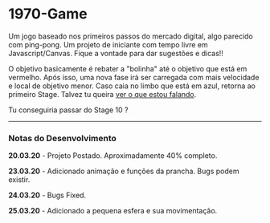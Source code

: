 # 1970-Game
Um jogo baseado nos primeiros passos do mercado digital, algo parecido com ping-pong.
Um projeto de iniciante com tempo livre em Javascript/Canvas. Fique a vontade para dar sugestões e dicas!!

O objetivo basicamente é rebater a "bolinha" até o objetivo que está em vermelho. Após isso, uma nova fase irá ser carregada
com mais velocidade e local de objetivo menor. Caso caia no limbo que está em azul, retorna ao primeiro Stage.
Talvez tu queira [ver o que estou falando](https://i.imgur.com/JBfNRjp.png).

Tu conseguiria passar do Stage 10 ?

<hr>

<h3>Notas do Desenvolvimento</h3>

<strong>20.03.20</strong> - Projeto Postado. Aproximadamente 40% completo.

<strong>23.03.20</strong> - Adicionado animação e funções da prancha. Bugs podem existir.

<strong>24.03.20</strong> - Bugs Fixed.

<strong>25.03.20</strong> - Adicionado a pequena esfera e sua movimentação.
